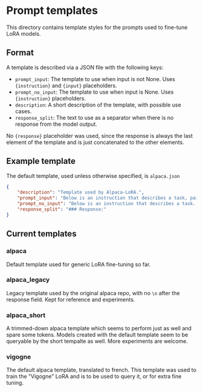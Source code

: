 # Prompt templates

This directory contains template styles for the prompts used to fine-tune LoRA models.

## Format

A template is described via a JSON file with the following keys:

- `prompt_input`: The template to use when input is not None. Uses `{instruction}` and `{input}` placeholders.
- `prompt_no_input`: The template to use when input is None. Uses `{instruction}` placeholders.
- `description`: A short description of the template, with possible use cases.
- `response_split`: The text to use as a separator when there is no response from the model output.

No `{response}` placeholder was used, since the response is always the last element of the template and is just concatenated to the other elements.

## Example template

The default template, used unless otherwise specified, is `alpaca.json`

```json
{
    "description": "Template used by Alpaca-LoRA.",
    "prompt_input": "Below is an instruction that describes a task, paired with an input that provides further context. Write a response that appropriately completes the request.\n\n### Instruction:\n{instruction}\n\n### Input:\n{input}\n\n### Response:\n",
    "prompt_no_input": "Below is an instruction that describes a task. Write a response that appropriately completes the request.\n\n### Instruction:\n{instruction}\n\n### Response:\n",
    "response_split": "### Response:"    
}

```

## Current templates

### alpaca

Default template used for generic LoRA fine-tuning so far.

### alpaca_legacy

Legacy template used by the original alpaca repo, with no `\n` after the response field. Kept for reference and experiments.

### alpaca_short

A trimmed-down alpaca template which seems to perform just as well and spare some tokens. Models created with the default template seem to be queryable by the short tempalte as well. More experiments are welcome.

### vigogne

The default alpaca template, translated to french. This template was used to train the "Vigogne" LoRA and is to be used to query it, or for extra fine tuning.
